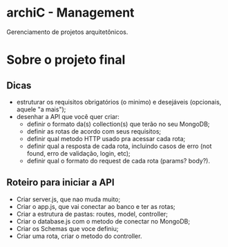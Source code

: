 # archiC - Management
Gerenciamento de projetos arquitetônicos. 

# Sobre o projeto final

## Dicas
- estruturar os requisitos obrigatórios (o minimo) e desejáveis (opcionais, aquele "a mais");
- desenhar a API que você quer criar:
	- definir o formato da(s) collection(s) que terão no seu MongoDB;
	- definir as rotas de acordo com seus requisitos;
	- definir qual metodo HTTP usado pra acessar cada rota;
	- definir qual a resposta de cada rota, incluindo casos de erro (not found, erro de validação, login, etc);
	- definir qual o formato do request de cada rota (params? body?).

## Roteiro para iniciar a API
- Criar server.js, que nao muda muito;
- Criar o app.js, que vai conectar ao banco e ter as rotas;
- Criar a estrutura de pastas: routes, model, controller;
- Criar o database.js com o metodo de conectar no MongoDB;
- Criar os Schemas que voce definiu;
- Criar uma rota, criar o metodo do controller.
